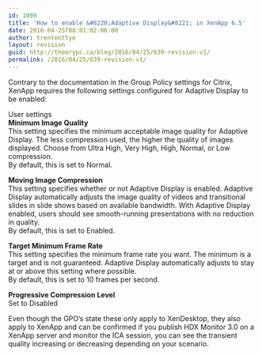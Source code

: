 ```yaml
---
id: 1099
title: 'How to enable &#8220;Adaptive Display&#8221; in XenApp 6.5'
date: 2016-04-25T08:01:02-06:00
author: trententtye
layout: revision
guid: http://theorypc.ca/blog/2016/04/25/639-revision-v1/
permalink: /2016/04/25/639-revision-v1/
---
```

Contrary to the documentation in the Group Policy settings for Citrix, XenApp requires the following settings configured for Adaptive Display to be enabled:

User settings  
**Minimum Image Quality**  
This setting specifies the minimum acceptable image quality for Adaptive Display. The less compression used, the higher the quality of images displayed. Choose from Ultra High, Very High, High, Normal, or Low compression.  
By default, this is set to Normal.

**Moving Image Compression**  
This setting specifies whether or not Adaptive Display is enabled. Adaptive Display automatically adjusts the image quality of videos and transitional slides in slide shows based on available bandwidth. With Adaptive Display enabled, users should see smooth-running presentations with no reduction in quality.  
By default, this is set to Enabled.

**Target Minimum Frame Rate**  
This setting specifies the minimum frame rate you want. The minimum is a target and is not guaranteed. Adaptive Display automatically adjusts to stay at or above this setting where possible.  
By default, this is set to 10 frames per second.

**Progressive Compression Level**  
Set to Disabled

Even though the GPO&#8217;s state these only apply to XenDesktop, they also apply to XenApp and can be confirmed if you publish HDX Monitor 3.0 on a XenApp server and monitor the ICA session, you can see the transient quality increasing or decreasing depending on your scenario.

<!-- AddThis Advanced Settings generic via filter on the_content -->

<!-- AddThis Share Buttons generic via filter on the_content -->